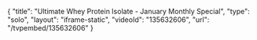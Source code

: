{
    "title": "Ultimate Whey Protein Isolate - January Monthly Special",
    "type": "solo",
    "layout": "iframe-static",
    "videoId": "135632606",
    "url": "\/tvpembed\/135632606"
}